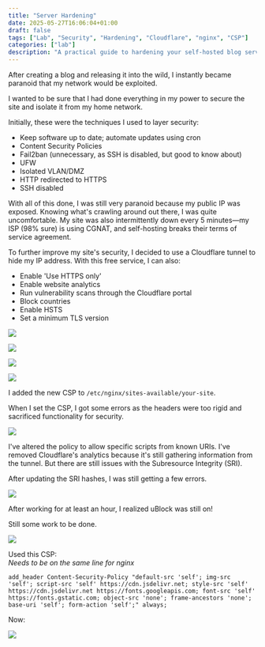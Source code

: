 ```yaml
---
title: "Server Hardening"
date: 2025-05-27T16:06:04+01:00
draft: false
tags: ["Lab", "Security", "Hardening", "Cloudflare", "nginx", "CSP"]
categories: ["lab"]
description: "A practical guide to hardening your self-hosted blog server. Learn layered security techniques including VLAN isolation, UFW, HTTPS, Cloudflare Tunnel, and strict Content Security Policy (CSP) configuration. Includes troubleshooting tips, real-world lessons, and screenshots from a live deployment"
---
```


After creating a blog and releasing it into the wild, I instantly became paranoid that my network would be exploited.

I wanted to be sure that I had done everything in my power to secure the site and isolate it from my home network.

Initially, these were the techniques I used to layer security:

- Keep software up to date; automate updates using cron
- Content Security Policies
- Fail2ban (unnecessary, as SSH is disabled, but good to know about)
- UFW
- Isolated VLAN/DMZ
- HTTP redirected to HTTPS
- SSH disabled

With all of this done, I was still very paranoid because my public IP was exposed. Knowing what's crawling around out there, I was quite uncomfortable. My site was also intermittently down every 5 minutes—my ISP (98% sure) is using CGNAT, and self-hosting breaks their terms of service agreement.

To further improve my site's security, I decided to use a Cloudflare tunnel to hide my IP address. With this free service, I can also:

- Enable 'Use HTTPS only'
- Enable website analytics
- Run vulnerability scans through the Cloudflare portal
- Block countries
- Enable HSTS
- Set a minimum TLS version

![](1.png)

![](2.png)

![](3.png)

![](4.png)

I added the new CSP to `/etc/nginx/sites-available/your-site`.

When I set the CSP, I got some errors as the headers were too rigid and sacrificed functionality for security.

![](5.png)

I've altered the policy to allow specific scripts from known URIs. I've removed Cloudflare's analytics because it's still gathering information from the tunnel. But there are still issues with the Subresource Integrity (SRI).

After updating the SRI hashes, I was still getting a few errors.

![](6.png)

After working for at least an hour, I realized uBlock was still on!

Still some work to be done.

![](7.png)

Used this CSP:  
*Needs to be on the same line for nginx*
```
add_header Content-Security-Policy "default-src 'self'; img-src 'self'; script-src 'self' https://cdn.jsdelivr.net; style-src 'self' https://cdn.jsdelivr.net https://fonts.googleapis.com; font-src 'self' https://fonts.gstatic.com; object-src 'none'; frame-ancestors 'none'; base-uri 'self'; form-action 'self';" always;
```

Now:

![](8.png)